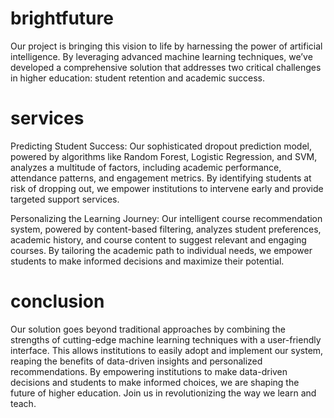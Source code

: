 # brightfuture 

Our project is bringing this vision to life by harnessing the power of artificial intelligence.
By leveraging advanced machine learning techniques, we’ve developed a comprehensive solution that addresses two critical challenges in higher education: student retention and academic success.

# services 

Predicting Student Success: Our sophisticated dropout prediction model, powered by algorithms like Random Forest, Logistic Regression, and SVM, analyzes a multitude of factors, including academic performance, attendance patterns, and engagement metrics. By identifying students at risk of dropping out, we empower institutions to intervene early and provide targeted support services.

Personalizing the Learning Journey: Our intelligent course recommendation system, powered by content-based filtering, analyzes student preferences, academic history, and course content to suggest relevant and engaging courses. By tailoring the academic path to individual needs, we empower students to make informed decisions and maximize their potential.

# conclusion

Our solution goes beyond traditional approaches by combining the strengths of cutting-edge machine learning techniques with a user-friendly interface. This allows institutions to easily adopt and implement our system, reaping the benefits of data-driven insights and personalized recommendations.
By empowering institutions to make data-driven decisions and students to make informed choices, we are shaping the future of higher education. Join us in revolutionizing the way we learn and teach.
